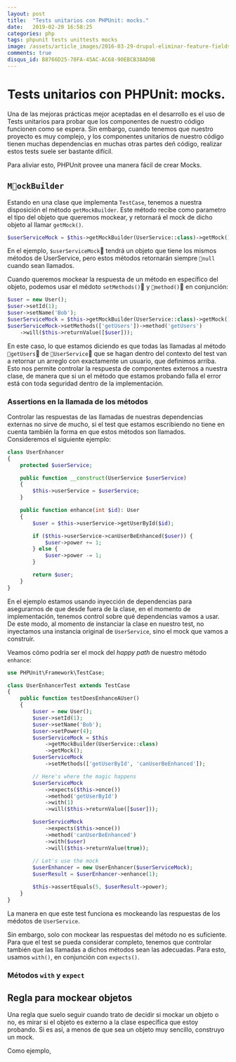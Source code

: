 ```yaml
---
layout: post
title:  "Tests unitarios con PHPUnit: mocks."
date:   2019-02-20 16:58:25
categories: php
tags: phpunit tests unittests mocks
image: /assets/article_images/2016-03-29-drupal-eliminar-feature-fields/trash.jpg
comments: true
disqus_id: B8766D25-70FA-45AC-AC68-90EBCB38AD9B
---
```


# Tests unitarios con PHPUnit: mocks.

Una de las mejoras prácticas mejor aceptadas en el desarrollo es el uso de Tests unitarios para probar que los componentes de nuestro código funcionen como se espera. Sin embargo, cuando tenemos que nuestro proyecto es muy complejo, y los componentes unitarios de nuestro código tienen muchas dependencias en muchas otras partes deñ código, realizar estos tests suele ser bastante difícil.

Para aliviar esto, PHPUnit provee una manera fácil de crear Mocks. 

## `MockBuilder`

Estando en una clase que implementa `TestCase`, tenemos a nuestra disposición el método `getMockBuilder`. Este método recibe como parametro el tipo del objeto que queremos mockear, y retornará el mock de dicho objeto al llamar `getMock()`.

```php
$userServiceMock = $this->getMockBuilder(UserService::class)->getMock();
```

En el ejemplo, `$userServiceMock` tendrá un objeto que tiene los mismos métodos de UserService, pero estos métodos retornarán siempre `null` cuando sean llamados.

Cuando queremos mockear la respuesta de un método en específico del objeto, podemos usar el médoto `setMethods()` y `method()` en conjunción:

```php
$user = new User();
$user->setId(1);
$user->setName('Bob');
$userServiceMock = $this->getMockBuilder(UserService::class)->getMock();
$userServiceMock->setMethods(['getUsers'])->method('getUsers')
    ->will($this->returnValue([$user]));
```

En este caso, lo que estamos diciendo es que todas las llamadas al método `getUsers` de `UserService` que se hagan dentro del contexto del test van a retornar un arreglo con exactamente un usuario, que definimos arriba. Esto nos permite controlar la respuesta de componentes externos a nuestra clase, de manera que si un el método que estamos probando falla el error está con toda seguridad dentro de la implementación.

### Assertions en la llamada de los métodos

Controlar las respuestas de las llamadas de nuestras dependencias externas no sirve de mucho, si el test que estamos escribiendo no tiene en cuenta también la forma en que estos métodos son llamados. Consideremos el siguiente ejemplo:

```php
class UserEnhancer
{
    protected $userService;

    public function __construct(UserService $userService)
    {
        $this->userService = $userService;
    }

    public function enhance(int $id): User
    {
        $user = $this->userService->getUserById($id);

        if ($this->userService->canUserBeEnhanced($user)) {
            $user->power += 1;
        } else {
            $user->power -= 1;
        }

        return $user;
    }
}
```

En el ejemplo estamos usando inyección de dependencias para asegurarnos de que desde fuera de la clase, en el momento de implementación, tenemos control sobre qué dependencias vamos a usar. De este modo, al momento de instanciar la clase en nuestro test, no inyectamos una instancia original de `UserService`, sino el mock que vamos a construír.

Veamos cómo podría ser el mock del _happy path_ de nuestro método `enhance`:

```php
use PHPUnit\Framework\TestCase;

class UserEnhancerTest extends TestCase
{
    public function testDoesEnhanceAUser()
    {
        $user = new User();
        $user->setId(1);
        $user->setName('Bob');
        $user->setPower(4);
        $userServiceMock = $this
            ->getMockBuilder(UserService::class)
            ->getMock();
        $userServiceMock
            ->setMethods(['getUserById', 'canUserBeEnhanced']);

        // Here's where the magic happens
        $userServiceMock
            ->expects($this->once())
            ->method('getUserById')
            ->with(1)
            ->will($this->returnValue([$user]));

        $userServiceMock
            ->expects($this->once())
            ->method('canUserBeEnhanced')
            ->with($user)
            ->will($this->returnValue(true));
        
        // Let's use the mock
        $userEnhancer = new UserEnhancer($userServiceMock);
        $userResult = $userEnhancer->enhance(1);

        $this->assertEquals(5, $userResult->power);
    }
}

```

La manera en que este test funciona es mockeando las respuestas de los médotos de `UserService`.

Sin embargo, solo con mockear las respuestas del método no es suficiente. Para que el test se pueda considerar completo, tenemos que controlar también que las llamadas a dichos métodos sean las adecuadas. Para esto, usamos `with()`, en conjunción con `expects()`. 

### Métodos `with` y `expect`



## Regla para mockear objetos

Una regla que suelo seguir cuando trato de decidir si mockar un objeto o no, es mirar si el objeto es externo a la clase específica que estoy probando. Si es así, a menos de que sea un objeto muy sencillo, construyo un mock.

Como ejemplo, 